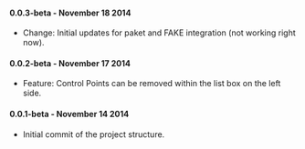 #### 0.0.3-beta - November 18 2014
* Change: Initial updates for paket and FAKE integration (not working right now).

#### 0.0.2-beta - November 17 2014
* Feature: Control Points can be removed within the list box on the left side.

#### 0.0.1-beta - November 14 2014
* Initial commit of the project structure.